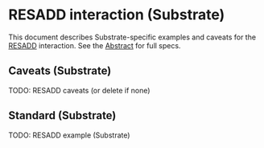 # RESADD interaction (Substrate)

This document describes Substrate-specific examples and caveats for the [RESADD](../../abstract/interactions/resadd.md) interaction.  See the [Abstract](../../abstract/interactions/resadd.md) for full specs.

## Caveats (Substrate)
TODO: RESADD caveats (or delete if none)

## Standard (Substrate)
TODO: RESADD example (Substrate)